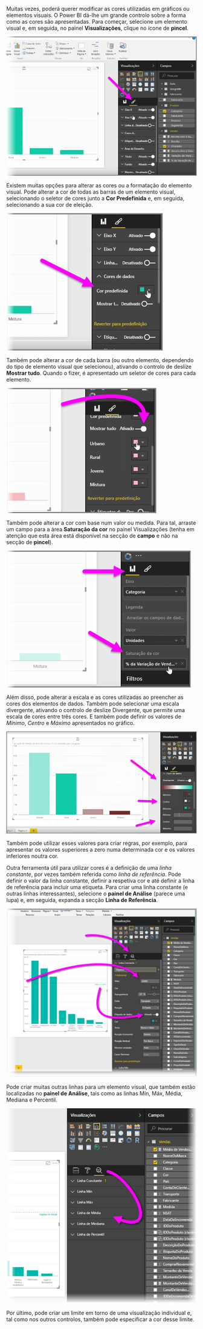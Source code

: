Muitas vezes, poderá querer modificar as cores utilizadas em gráficos ou elementos visuais. O Power BI dá-lhe um grande controlo sobre a forma como as cores são apresentadas. Para começar, selecione um elemento visual e, em seguida, no painel **Visualizações**, clique no ícone de **pincel**.

![](media/3-9a-modifying-colors/3-9a_1.png)

Existem muitas opções para alterar as cores ou a formatação do elemento visual. Pode alterar a cor de todas as barras de um elemento visual, selecionando o seletor de cores junto a **Cor Predefinida** e, em seguida, selecionando a sua cor de eleição.

![](media/3-9a-modifying-colors/3-9a_2.png)

Também pode alterar a cor de cada barra (ou outro elemento, dependendo do tipo de elemento visual que selecionou), ativando o controlo de deslize **Mostrar tudo**. Quando o fizer, é apresentado um seletor de cores para cada elemento.

![](media/3-9a-modifying-colors/3-9a_3.png)

Também pode alterar a cor com base num valor ou medida. Para tal, arraste um campo para a área **Saturação da cor** no painel Visualizações (tenha em atenção que esta área está disponível na secção de **campo** e não na secção de **pincel**).

![](media/3-9a-modifying-colors/3-9a_4.png)

Além disso, pode alterar a escala e as cores utilizadas ao preencher as cores dos elementos de dados. Também pode selecionar uma escala divergente, ativando o controlo de deslize Divergente, que permite uma escala de cores entre três cores. E também pode definir os valores de *Mínimo*, *Centro* e *Máximo* apresentados no gráfico.

![](media/3-9a-modifying-colors/3-9a_5.png)

Também pode utilizar esses valores para criar regras, por exemplo, para apresentar os valores superiores a zero numa determinada cor e os valores inferiores noutra cor.

Outra ferramenta útil para utilizar cores é a definição de uma *linha constante*, por vezes também referida como *linha de referência*. Pode definir o valor da linha constante, definir a respetiva cor e até definir a linha de referência para incluir uma etiqueta. Para criar uma linha constante (e outras linhas interessantes), selecione o **painel de Análise** (parece uma lupa) e, em seguida, expanda a secção **Linha de Referência**.

![](media/3-9a-modifying-colors/3-9a_6.png)

Pode criar muitas outras linhas para um elemento visual, que também estão localizadas no **painel de Análise**, tais como as linhas Mín, Máx, Média, Mediana e Percentil.

![](media/3-9a-modifying-colors/3-9a_7.png)

Por último, pode criar um limite em torno de uma visualização individual e, tal como nos outros controlos, também pode especificar a cor desse limite.

